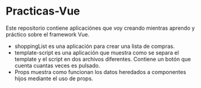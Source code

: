 # Practicas-Vue
Este repositorio contiene aplicaciónes que voy creando mientras aprendo y práctico sobre el framework Vue.

- shoppingList es una aplicación para crear una lista de compras.
- template-script es una aplicación que muestra como se separa el template y el script en dos archivos diferentes. Contiene un botón que cuenta cuantas veces es pulsado.
- Props muestra como funcionan los datos heredados a componentes hijos mediante el uso de props.

